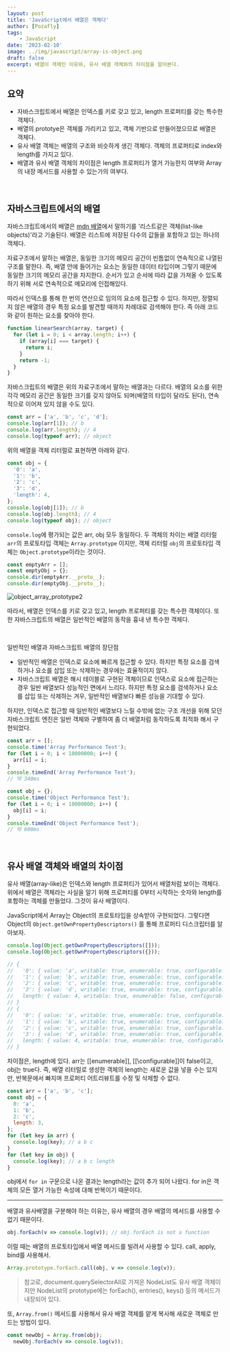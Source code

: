 ```yaml
---
layout: post
title: 'JavaScript에서 배열은 객체다'
author: [Pozafly]
tags:
	- JavaScript
date: '2023-02-10'
image: ../img/javascript/array-is-object.png
draft: false
excerpt: 배열이 객체인 이유와, 유사 배열 객체와의 차이점을 알아본다.
---
```


## 요약

- 자바스크립트에서 배열은 인덱스를 키로 갖고 있고, length 프로퍼티를 갖는 특수한 객체다.
- 배열의 prototye은 객체를 가리키고 있고, 객체 기반으로 만들어졌으므로 배열은 객체다.
- 유사 배열 객체는 배열의 구조와 비슷하게 생긴 객체다. 객체의 프로퍼티로 index와 length를 가지고 있다.
- 배열과 유사 배열 객체의 차이점은 length 프로퍼티가 열거 가능한지 여부와 Array의 내장 메서드를 사용할 수 있는가의 여부다.

<br/>

## 자바스크립트에서의 배열

자바스크립트에서의 배열은 [mdn 배열](https://developer.mozilla.org/ko/docs/Learn/JavaScript/First_steps/Arrays#%EB%B0%B0%EC%97%B4%EC%9D%B4%EB%9E%80)에서 말하기를 '리스트같은 객체(list-like objects)'라고 기술된다. 배열은 리스트에 저장된 다수의 값들을 포함하고 있는 하나의 객체다.

자료구조에서 말하는 배열은, 동일한 크기의 메모리 공간이 빈틈없이 연속적으로 나열된 구조를 말한다. 즉, 배열 안에 들어가는 요소는 동일한 데이터 타입이며 그렇기 때문에 동일한 크기의 메모리 공간을 차지한다. 순서가 있고 순서에 따라 값을 가져올 수 있도록 하기 위해 서로 연속적으로 메모리에 인접해있다.

따라서 인덱스를 통해 한 번의 연산으로 임의의 요소에 접근할 수 있다. 하지만, 정렬되지 않은 배열의 경우 특정 요소를 발견할 때까지 차례대로 검색해야 한다. 즉 아래 코드와 같이 원하는 요소를 찾아야 한다.

```js
function linearSearch(array, target) {
  for (let i = 0; i < array.length; i++) {
    if (array[i] === target) {
      return i;
    }
    return -1;
  }
}
```

자바스크립트의 배열은 위의 자료구조에서 말하는 배열과는 다르다. 배열의 요소를 위한 각각 메모리 공간은 동일한 크기를 갖지 않아도 되며(배열의 타입이 달라도 된다), 연속적으로 이어져 있지 않을 수도 있다.

```js
const arr = ['a', 'b', 'c', 'd'];
console.log(arr[1]); // b
console.log(arr.length); // 4
console.log(typeof arr); // object
```

위의 배열을 객체 리터럴로 표현하면 아래와 같다.

```js
const obj = {
  '0': 'a',
  '1': 'b',
  '2': 'c',
  '3': 'd',
  'length': 4,
};
console.log(obj[1]); // b
console.log(obj.length); // 4
console.log(typeof obj); // object
```

`console.log`에 평가되는 값은 arr, obj 모두 동일하다. 두 객체의 차이는 배열 리터럴 `arr`의 프로토타입 객체는 `Array.prototype` 이지만, 객체 리터럴 `obj`의 프로토타입 객체는 `Object.prototype`이라는 것이다.

```js
const emptyArr = [];
const emptyObj = {};
console.dir(emptyArr.__proto__);
console.dir(emptyObj.__proto__);
```

![object_array_prototype2](https://user-images.githubusercontent.com/59427983/217999478-bb6c44f3-170f-4fd8-a2cb-a5a4b7584faf.png)

따라서, 배열은 인덱스를 키로 갖고 있고, length 프로퍼티를 갖는 특수한 객체이다. 또한 자바스크립트의 배열은 일반적인 배열의 동작을 흉내 낸 특수한 객체다.

<br/>

일반적인 배열과 자바스크립트 배열의 장단점

- 일반적인 배열은 인덱스로 요소에 빠르게 접근할 수 있다. 하지만 특정 요소를 검색하거나 요소를 삽입 또는 삭제하는 경우에는 효율적이지 않다.
- 자바스크립트 배열은 해시 테이블로 구현된 객체이므로 인덱스로 요소에 접근하는 경우 일반 배열보다 성능적인 면에서 느리다. 하지만 특정 요소를 검색하거나 요소를 삽입 또는 삭제하는 겨우, 일반적인 배열보다 빠른 성능을 기대할 수 있다.

하지만, 인덱스로 접근할 때 일반적인 배열보다 느릴 수밖에 없는 구조 개선을 위해 모던 자바스크립트 엔진은 일반 객체와 구별하여 좀 더 배열처럼 동작하도록 최적화 해서 구현되었다.

```js
const arr = [];
console.time('Array Performance Test');
for (let i = 0; i < 10000000; i++) {
  arr[i] = i;
}
console.timeEnd('Array Performance Test');
// 약 340ms

const obj = {};
console.time('Object Performance Test');
for (let i = 0; i < 10000000; i++) {
  obj[i] = i;
}
console.timeEnd('Object Performance Test');
// 약 600ms
```

<br/>

## 유사 배열 객체와 배열의 차이점

유사 배열(array-like)은 인덱스와 length 프로퍼티가 있어서 배열처럼 보이는 객체다. 위에서 배열은 객체라는 사실을 알기 위해 프로퍼티를 0부터 시작하는 숫자와 length를 포함하는 객체를 만들었다. 그것이 유사 배열이다.

JavaScript에서 Array는 Object의 프로토타입을 상속받아 구현되었다. 그렇다면 Object의 `Object.getOwnPropertyDescriptors()` 를 통해 프로퍼티 디스크립터를 알아보자.

```js
console.log(Object.getOwnPropertyDescriptors([]));
console.log(Object.getOwnPropertyDescriptors({}));

// {
//   '0': { value: 'a', writable: true, enumerable: true, configurable: true },
//   '1': { value: 'b', writable: true, enumerable: true, configurable: true },
//   '2': { value: 'c', writable: true, enumerable: true, configurable: true },
//   '3': { value: 'd', writable: true, enumerable: true, configurable: true },
//   length: { value: 4, writable: true, enumerable: false, configurable: false }
// }
// {
//   '0': { value: 'a', writable: true, enumerable: true, configurable: true },
//   '1': { value: 'b', writable: true, enumerable: true, configurable: true },
//   '2': { value: 'c', writable: true, enumerable: true, configurable: true },
//   '3': { value: 'd', writable: true, enumerable: true, configurable: true },
//   length: { value: 4, writable: true, enumerable: true, configurable: true }
// }
```

차이점은, length에 있다. arr는 \[\[enumerable\]\], \[\[\configurable]\]이 false이고, obj는 true다. 즉, 배열 리터럴로 생성한 객체의 length는 새로운 값을 넣을 수는 있지만, 반복문에서 빠지며 프로퍼티 어트리뷰트를 수정 및 삭제할 수 없다.

```js
const arr = ['a', 'b', 'c'];
const obj = {
  0: 'a',
  1: 'b',
  2: 'c',
  length: 3,
};
for (let key in arr) {
  console.log(key); // a b c
}
for (let key in obj) {
  console.log(key); // a b c length
}
```

obj에서 `for in` 구문으로 나온 결과는 length라는 값이 추가 되어 나왔다. for in은 객체의 모든 열거 가능한 속성에 대해 반복이기 때문이다.

---

배열과 유사배열을 구분해야 하는 이유는, 유사 배열의 경우 배열의 메서드를 사용할 수 없기 때문이다.

```js
obj.forEach(v => console.log(v)); // obj.forEach is not a function
```

이럴 때는 배열의 프로토타입에서 배열 메서드를 빌려서 사용할 수 있다. call, apply, bind를 사용해서.

```js
Array.prototype.forEach.call(obj, v => console.log(v));
```

> 참고로, document.querySelectorAll로 가져온 NodeList도 유사 배열 객체이지만 NodeList의 prototype에는 forEach(), entries(), keys() 등의 메서드가 내장되어 있다.

또, `Array.from()` 메서드를 사용해서 유사 배열 객체를 얕게 복사해 새로운 객체로 만드는 방법이 있다.

```js
const newObj = Array.from(obj);
  newObj.forEach(v => console.log(v));
```
